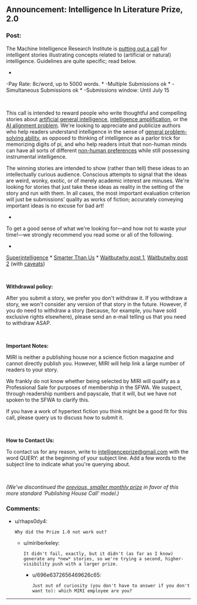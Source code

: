 ## Announcement: Intelligence In Literature Prize, 2.0

### Post:

The Machine Intelligence Research Institute is [putting out a call](https://intelligence.org/intelligence-in-fiction/) for intelligent stories illustrating concepts related to (artificial or natural) intelligence. Guidelines are quite specific; read below.

* 
-Pay Rate: 8c/word, up to 5000 words. 
* 
-Multiple Submissions ok
* 
-Simultaneous Submissions ok
* 
-Submissions window: Until July 15

&nbsp;

This call is intended to reward people who write thoughtful and compelling stories about [artificial general intelligence](http://people.eecs.berkeley.edu/~russell/temp/q-and-a.html), [intelligence amplification](https://vimeo.com/165348147#t=22m10s), or the [AI alignment problem](https://intelligence.org/2016/12/28/ai-alignment-why-its-hard-and-where-to-start/). We're looking to appreciate and publicize authors who help readers understand intelligence in the sense of [general problem-solving ability](https://intelligence.org/2013/06/19/what-is-intelligence-2/), as opposed to thinking of intelligence as a parlor trick for memorizing digits of pi, and who help readers intuit that non-human minds can have all sorts of different [non-human preferences](http://www.nickbostrom.com/superintelligentwill.pdf) while still possessing instrumental intelligence.

The winning stories are intended to show (rather than tell) these ideas to an intellectually curious audience. Conscious attempts to signal that the ideas are weird, wonky, exotic, or of merely academic interest are minuses. We're looking for stories that just take these ideas as reality in the setting of the story and run with them. In all cases, the most important evaluation criterion will just be submissions’ quality as works of fiction; accurately conveying important ideas is no excuse for bad art!

-

To get a good sense of what we're looking for—and how not to waste your time!—we strongly recommend you read some or all of the following.

* 
[Superintelligence](https://www.amazon.com/Superintelligence-Dangers-Strategies-Nick-Bostrom/dp/1501227742)
* 
[Smarter Than Us](https://intelligence.org/smarter-than-us/)
* 
[Waitbutwhy post 1](http://waitbutwhy.com/2015/01/artificial-intelligence-revolution-1.html), [Waitbutwhy post 2](http://waitbutwhy.com/2015/01/artificial-intelligence-revolution-2.html) (with [caveats](http://lukemuehlhauser.com/a-reply-to-wait-but-why-on-machine-superintelligence/))

&nbsp;

**Withdrawal policy:**

After you submit a story, we prefer you don't withdraw it. If you withdraw a story, we won't consider any version of that story in the future. However, if you do need to withdraw a story (because, for example, you have sold exclusive rights elsewhere), please send an e-mail telling us that you need to withdraw ASAP.

&nbsp;

**Important Notes:**

MIRI is neither a publishing house nor a science fiction magazine and cannot directly publish you. However, MIRI will help link a large number of readers to your story.

We frankly do not know whether being selected by MIRI will qualify as a Professional Sale for purposes of membership in the SFWA. We suspect, through readership numbers and payscale, that it will, but we have not spoken to the SFWA to clarify this.

If you have a work of hypertext fiction you think might be a good fit for this call, please query us to discuss how to submit it.

&nbsp;

**How to Contact Us:**

To contact us for any reason, write to intelligenceprize@gmail.com with the word QUERY: at the beginning of your subject line. Add a few words to the subject line to indicate what you're querying about.

&nbsp;

*(We've discontinued the [previous, smaller monthly prize](https://www.reddit.com/r/rational/comments/5lnj5r/announcement_intelligence_in_literature_monthly/) in favor of this more standard 'Publishing House Call' model.)*

### Comments:

- u/rhaps0dy4:
  ```
  Why did the Prize 1.0 not work out?
  ```

  - u/miriberkeley:
    ```
    It didn't fail, exactly, but it didn't (as far as I know) generate any *new* stories, so we're trying a second, higher-visibility push with a larger prize.
    ```

    - u/696e6372656469626c65:
      ```
      Just out of curiosity (you don't have to answer if you don't want to): which MIRI employee are you?
      ```

---

